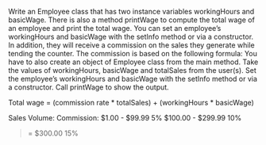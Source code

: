 
Write an Employee class that has two instance variables workingHours and
basicWage. There is also a method printWage to compute the total wage of an
employee and print the total wage. You can set an employee’s workingHours and
basicWage with the setInfo method or via a constructor. In addition, they will
receive a commission on the sales they generate while tending the counter. The
commission is based on the following formula: You have to also create an object
of Employee class from the main method. Take the values of workingHours,
basicWage and totalSales from the user(s). Set the employee’s workingHours and
basicWage with the setInfo method or via a constructor. Call printWage to show
the output.

Total wage = (commission rate * totalSales) + (workingHours * basicWage)


Sales Volume:                 Commission:
$1.00 - $99.99                  5%
$100.00 - $299.99               10%
>= $300.00                      15%
